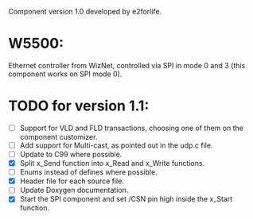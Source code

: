Component version 1.0 developed by e2forlife.

# W5500:

Ethernet controller from WizNet, controlled via SPI in mode 0 and 3 (this component works on SPI mode 0).

# TODO for version 1.1:

- [ ] Support for VLD and FLD transactions, choosing one of them on the component customizer.
- [ ] Add support for Multi-cast, as pointed out in the udp.c file.
- [ ] Update to C99 where possible.
- [x] Split x_Send function into x_Read and x_Write functions.
- [ ] Enums instead of defines where possible.
- [x] Header file for each source file.
- [ ] Update Doxygen documentation.
- [x] Start the SPI component and set /CSN pin high inside the x_Start function.
